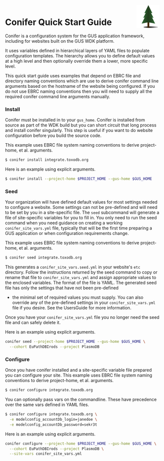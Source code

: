 <img style="float: right;" src="conifer_logo_sm.png">

# Conifer Quick Start Guide

Conifer is a configuration system for the GUS application framework,
including for websites built on the GUS WDK platform.

It uses variables defined in hierarchical layers of YAML files to
populate configuration templates. The hierarchy allows you to define
default values at a high level and then optionally override them a
lower, more specific level.

This quick start guide uses examples that depend on EBRC file and
directory naming conventions which are use to derive conifer command line
arguments based on the hostname of the website being configured. If you
do not use EBRC naming conventions then you will need to supply all the
required conifer command line arguments manually.

### Install

Conifer must be installed in to your `gus_home`. Conifer is installed
from source as part of the WDK build but you can short circuit that long
process and install conifer singularly. This step is useful if you want
to do website configuration before you build the source code.

This example uses EBRC file system naming conventions to derive
project-home, et al. arguments.

```bash
$ conifer install integrate.toxodb.org
```

Here is an example using explicit arguments.

```bash
$ conifer install --project-home $PROJECT_HOME --gus-home $GUS_HOME
```

### Seed    

Your organization will have defined default values for most settings
needed to configure a website. Some settings can not be pre-defined and
will need to be set by you in a site-specific file. The `seed`
subcommand will generate a file of site-specific variables for you to
fill in. You only need to run the seed command when you need guidance on
creating a working `conifer_site_vars.yml` file, typically that will be
the first time preparing a GUS application or when configuration
requirements change.

This example uses EBRC file system naming conventions to derive
project-home, et al. arguments.

```bash
$ conifer seed integrate.toxodb.org
```

This generates a `conifer_site_vars.seed.yml` in your website's `etc`
directory. Follow the instructions returned by the seed command to copy
or rename that file to `conifer_site_vars.yml` and assign appropriate
values to the enclosed variables. The format of the file is YAML. The
generated seed file has only the settings that have not been pre-defined
- the minimal set of required values you must supply. You can also
override any of the pre-defined settings in your `conifer_site_vars.yml`
file if you desire. See the UsersGuide for more information.

Once you have your `conifer_site_vars.yml` file you no longer need the
seed file and can safely delete it.

Here is an example using explicit arguments.

```bash
conifer seed --project-home $PROJECT_HOME --gus-home $GUS_HOME \
  --cohort EuPathDBIrods --project PlasmoDB
```

### Configure

Once you have conifer installed and a site-specific variable file
prepared you can configure your site. This example uses EBRC file system
naming conventions to derive project-home, et al. arguments.

```bash
$ conifer configure integrate.toxodb.org
```

You can optionally pass vars on the commandline. These have precedence
over the same vars defined in YAML files.

```bash
$ conifer configure integrate.toxodb.org \
  -e modelconfig_accountDb_login=janedoe \
  -e modelconfig_accountDb_password=sekr3t
```

Here is an example using explicit arguments.

```bash
conifer configure --project-home $PROJECT_HOME --gus-home $GUS_HOME \
  --cohort EuPathDBIrods --project PlasmoDB \
  --site-vars conifer_site_vars.yml
```
